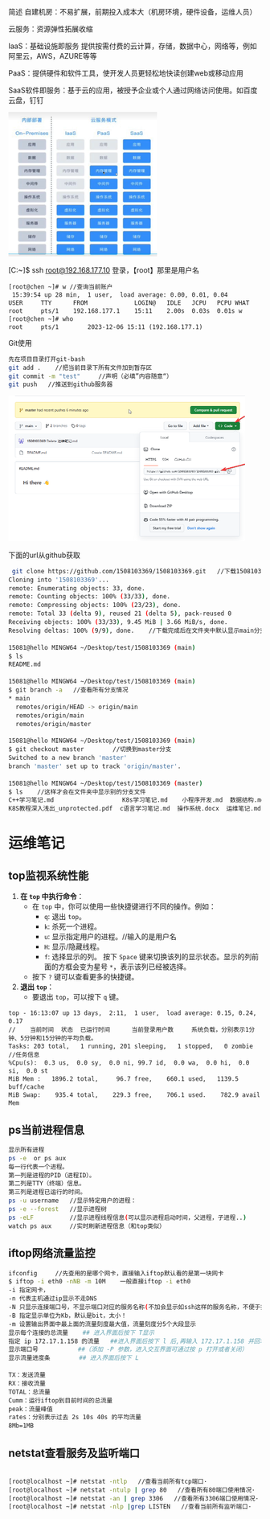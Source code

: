 简述
自建机房：不易扩展，前期投入成本大（机房环境，硬件设备，运维人员）

云服务：资源弹性拓展收缩 

IaaS：基础设施即服务 提供按需付费的云计算，存储，数据中心，网络等，例如阿里云，AWS，AZURE等等

PaaS：提供硬件和软件工具，使开发人员更轻松地快读创建web或移动应用

SaaS软件即服务：基于云的应用，被授予企业或个人通过网络访问使用。如百度云盘，钉钉

<img src="https://github.com/1508103369/image/blob/typora/image-20231206104512475.png?raw=true" style="zoom:33%;" />

[C:\~]$ ssh root@192.168.177.10 登录，【root】那里是用户名

```shell
[root@chen ~]# w //查询当前账户
 15:39:54 up 28 min,  1 user,  load average: 0.00, 0.01, 0.04
USER     TTY      FROM             LOGIN@   IDLE   JCPU   PCPU WHAT
root     pts/1    192.168.177.1    15:11    2.00s  0.03s  0.01s w
[root@chen ~]# who
root     pts/1        2023-12-06 15:11 (192.168.177.1)

```

Git使用

```bash
先在项目目录打开git-bash
git add .    //把当前目录下所有文件加到暂存区
git commit -m "test"     //声明（必填”内容随意“）
git push   //推送到github服务器
```

<img src="https://raw.githubusercontent.com/1508103369/image/typora/image-20231207140613784.png" alt="image-20231207140613784" style="zoom: 50%;" />

下面的url从github获取

```bash
 git clone https://github.com/1508103369/1508103369.git   //下载1508103369仓库到本地
Cloning into '1508103369'...
remote: Enumerating objects: 33, done.
remote: Counting objects: 100% (33/33), done.
remote: Compressing objects: 100% (23/23), done.
remote: Total 33 (delta 9), reused 21 (delta 5), pack-reused 0
Receiving objects: 100% (33/33), 9.45 MiB | 3.66 MiB/s, done.
Resolving deltas: 100% (9/9), done.    //下载完成后在文件夹中默认显示main分支的内容

15081@hello MINGW64 ~/Desktop/test/1508103369 (main)
$ ls
README.md

15081@hello MINGW64 ~/Desktop/test/1508103369 (main)
$ git branch -a   //查看所有分支情况
* main
  remotes/origin/HEAD -> origin/main
  remotes/origin/main
  remotes/origin/master

15081@hello MINGW64 ~/Desktop/test/1508103369 (main)
$ git checkout master        //切换到master分支
Switched to a new branch 'master'
branch 'master' set up to track 'origin/master'.

15081@hello MINGW64 ~/Desktop/test/1508103369 (master)
$ ls    //这样才会在文件夹中显示别的分支文件
C++学习笔记.md                   K8s学习笔记.md    小程序开发.md  数据结构.md
K8S教程深入浅出_unprotected.pdf  c语言学习笔记.md  操作系统.docx  运维笔记.md
```



# 运维笔记

## top监视系统性能

1. **在 `top` 中执行命令**：
   - 在 `top` 中，你可以使用一些快捷键进行不同的操作。例如：
     - `q`: 退出 `top`。
     - `k`: 杀死一个进程。
     - `u`: 显示指定用户的进程。//输入的是用户名
     - `H`: 显示/隐藏线程。
     - `f`: 选择显示的列。 按下 `Space` 键来切换该列的显示状态。显示的列前面的方框会变为星号 `*`，表示该列已经被选择。
   - 按下 `?` 键可以查看更多的快捷键。
2. **退出 `top`**：
   - 要退出 `top`，可以按下 `q` 键。

```shell
top - 16:13:07 up 13 days,  2:11,  1 user,  load average: 0.15, 0.24, 0.17
//    当前时间	状态  已运行时间      当前登录用户数     系统负载，分别表示1分钟、5分钟和15分钟的平均负载。
Tasks: 203 total,   1 running, 201 sleeping,   1 stopped,   0 zombie //任务信息
%Cpu(s):  0.3 us,  0.0 sy,  0.0 ni, 99.7 id,  0.0 wa,  0.0 hi,  0.0 si,  0.0 st
MiB Mem :   1896.2 total,     96.7 free,    660.1 used,   1139.5 buff/cache
MiB Swap:    935.4 total,    229.3 free,    706.1 used.    782.9 avail Mem 
```

## ps当前进程信息

```bash
显示所有进程
ps -e  or ps aux
每一行代表一个进程。
第一列是进程的PID（进程ID）。
第二列是TTY（终端）信息。
第三列是进程已运行的时间。
ps -u username   //显示特定用户的进程：
ps -e --forest   //显示进程树
ps -eLF          //显示进程线程信息(可以显示进程启动时间，父进程，子进程..)
watch ps aux     //实时刷新进程信息（和top类似）
```

## iftop网络流量监控

```bash
ifconfig     //先查用的是哪个网卡，直接输入iftop默认看的是第一块网卡
$ iftop -i eth0 -nNB -m 10M    一般直接iftop -i eth0
-i 指定网卡，
-n 代表主机通过ip显示不走DNS
-N 只显示连接端口号，不显示端口对应的服务名称(不加会显示如ssh这样的服务名称，不便于排查)
-B 指定显示单位为Kb，默认是bit，太小！
-m 设置输出界面中最上面的流量刻度最大值，流量刻度分5个大段显示
显示每个连接的总流量    ## 进入界面后按下 T显示
指定 ip 172.17.1.158 的流量   ##进入界面后按下 l 后,再输入 172.17.1.158 并回车)
显示端口号			##（添加 -P 参数，进入交互界面可通过按 p 打开或者关闭）
显示流量进度条        ## 进入界面后按下 L 

TX：发送流量
RX：接收流量
TOTAL：总流量
Cumm：运行iftop到目前时间的总流量
peak：流量峰值
rates：分别表示过去 2s 10s 40s 的平均流量
8Mb=1MB
```

## netstat查看服务及监听端口

```bash

[root@localhost ~]# netstat -ntlp   //查看当前所有tcp端口·
[root@localhost ~]# netstat -ntulp | grep 80   //查看所有80端口使用情况·
[root@localhost ~]# netstat -an | grep 3306   //查看所有3306端口使用情况·
[root@localhost ~]# netstat -nlp |grep LISTEN   //查看当前所有监听端口·
```

